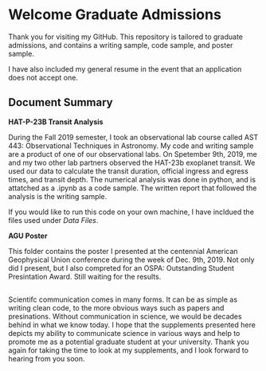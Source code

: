 # Welcome Graduate Admissions

Thank you for visiting my GitHub. This repository is tailored to graduate admissions, and contains a writing sample, code sample, and poster sample. 

I have also included my general resume in the event that an application does not accept one.

## Document Summary
**HAT-P-23B Transit Analysis**

During the Fall 2019 semester, I took an observational lab course called AST 443: Observational Techniques in Astronomy. My code and writing sample are a product of one of our observational labs. On Spetember 9th, 2019, me and my two other lab partners observed the HAT-23b exoplanet transit. We used our data to calculate the transit duration, official ingress and egress times, and transit depth. The numerical analysis was done in python, and is attatched as a .ipynb as a code sample. The written report that followed the analysis is the writing sample.

If you would like to run this code on your own machine, I have incldued the files used under _Data Files_. 

**AGU Poster**

This folder contains the poster I presented at the centennial American Geophysical Union conference during the week of Dec. 9th, 2019. Not only did I present, but I also compreted for an OSPA: Outstanding Student Presintation Award. Still waiting for the results.

##

Scientifc communication comes in many forms. It can be as simple as writing clean code, to the more obvious ways such as papers and presinations. Without communication in science, we would be decades behind in what we know today. I hope that the supplements presented here depicts my ability to communicate science in various ways and help to promote me as a potential graduate student at your university. Thank you again for taking the time to look at my supplements, and I look forward to hearing from you soon.

